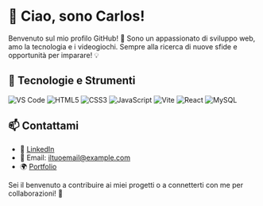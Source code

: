 # 👋 Ciao, sono Carlos!

Benvenuto sul mio profilo GitHub! 🚀 Sono un appassionato di sviluppo web, amo la tecnologia e i videogiochi. Sempre alla ricerca di nuove sfide e opportunità per imparare! 💡

## 🚀 Tecnologie e Strumenti


![VS Code](https://img.shields.io/badge/VSCode-007ACC?style=for-the-badge&logo=visual-studio-code&logoColor=white)
![HTML5](https://img.shields.io/badge/HTML5-E34F26?style=for-the-badge&logo=html5&logoColor=white)
![CSS3](https://img.shields.io/badge/CSS3-1572B6?style=for-the-badge&logo=css3&logoColor=white)
![JavaScript](https://img.shields.io/badge/JavaScript-F7DF1E?style=for-the-badge&logo=javascript&logoColor=black)
![Vite](https://img.shields.io/badge/Vite-646CFF?style=for-the-badge&logo=vite&logoColor=white)
![React](https://img.shields.io/badge/React-61DAFB?style=for-the-badge&logo=react&logoColor=black)
![MySQL](https://img.shields.io/badge/MySQL-4479A1?style=for-the-badge&logo=mysql&logoColor=white)

## 📫 Contattami

- 💼 [LinkedIn](https://www.linkedin.com/in/iltuonome/)
- 📧 Email: [iltuoemail@example.com](mailto:iltuoemail@example.com)
- 🌍 [Portfolio](https://iltuodominio.com)

Sei il benvenuto a contribuire ai miei progetti o a connetterti con me per collaborazioni! 🚀
<!---
carlosvillaar/carlosvillaar is a ✨ special ✨ repository because its `README.md` (this file) appears on your GitHub profile.
You can click the Preview link to take a look at your changes.
--->
